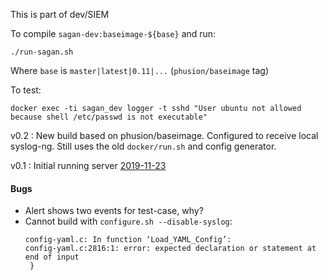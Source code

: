 This is part of dev/SIEM

To compile `sagan-dev:baseimage-${base}` and run:
```
./run-sagan.sh
```
Where `base` is `master|latest|0.11|...` (`phusion/baseimage` tag)

To test:
```
docker exec -ti sagan_dev logger -t sshd "User ubuntu not allowed because shell /etc/passwd is not executable"
```

v0.2
: New build based on phusion/baseimage. Configured to receive local syslog-ng.
  Still uses the old `docker/run.sh` and config generator.

v0.1
: Initial running server [2019-11-23](log/2019-11-23.md)

#### Bugs
- Alert shows two events for test-case, why?
- Cannot build with `configure.sh --disable-syslog`:
  ```
  config-yaml.c: In function ‘Load_YAML_Config’:
  config-yaml.c:2816:1: error: expected declaration or statement at end of input
   }
  ```
